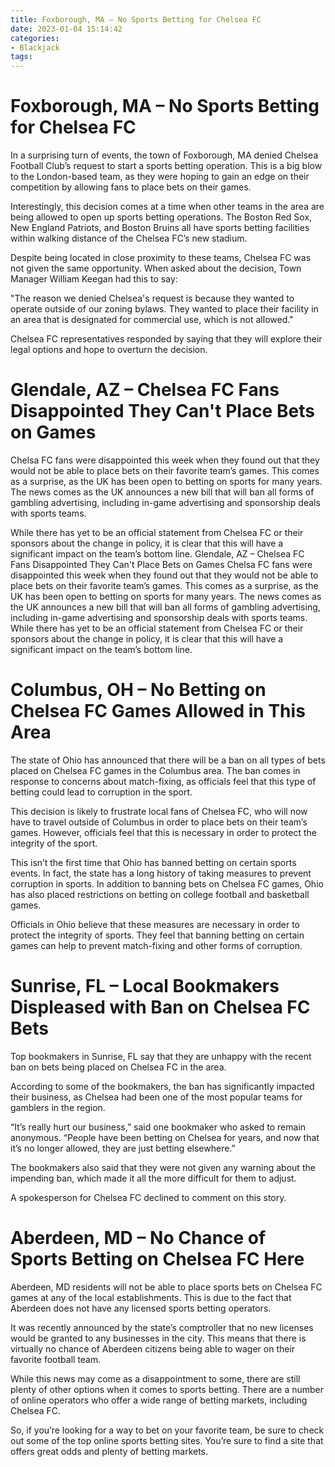 ```yaml
---
title: Foxborough, MA – No Sports Betting for Chelsea FC
date: 2023-01-04 15:14:42
categories:
- Blackjack
tags:
---
```



#  Foxborough, MA – No Sports Betting for Chelsea FC

In a surprising turn of events, the town of Foxborough, MA denied Chelsea Football Club’s request to start a sports betting operation. This is a big blow to the London-based team, as they were hoping to gain an edge on their competition by allowing fans to place bets on their games.

Interestingly, this decision comes at a time when other teams in the area are being allowed to open up sports betting operations. The Boston Red Sox, New England Patriots, and Boston Bruins all have sports betting facilities within walking distance of the Chelsea FC’s new stadium.

Despite being located in close proximity to these teams, Chelsea FC was not given the same opportunity. When asked about the decision, Town Manager William Keegan had this to say:

"The reason we denied Chelsea's request is because they wanted to operate outside of our zoning bylaws. They wanted to place their facility in an area that is designated for commercial use, which is not allowed."

Chelsea FC representatives responded by saying that they will explore their legal options and hope to overturn the decision.

#  Glendale, AZ – Chelsea FC Fans Disappointed They Can't Place Bets on Games

Chelsa FC fans were disappointed this week when they found out that they would not be able to place bets on their favorite team’s games. This comes as a surprise, as the UK has been open to betting on sports for many years. The news comes as the UK announces a new bill that will ban all forms of gambling advertising, including in-game advertising and sponsorship deals with sports teams.

While there has yet to be an official statement from Chelsea FC or their sponsors about the change in policy, it is clear that this will have a significant impact on the team’s bottom line. Glendale, AZ – Chelsea FC Fans Disappointed They Can't Place Bets on Games Chelsa FC fans were disappointed this week when they found out that they would not be able to place bets on their favorite team’s games. This comes as a surprise, as the UK has been open to betting on sports for many years. The news comes as the UK announces a new bill that will ban all forms of gambling advertising, including in-game advertising and sponsorship deals with sports teams. While there has yet to be an official statement from Chelsea FC or their sponsors about the change in policy, it is clear that this will have a significant impact on the team’s bottom line.

#  Columbus, OH – No Betting on Chelsea FC Games Allowed in This Area

The state of Ohio has announced that there will be a ban on all types of bets placed on Chelsea FC games in the Columbus area. The ban comes in response to concerns about match-fixing, as officials feel that this type of betting could lead to corruption in the sport.

This decision is likely to frustrate local fans of Chelsea FC, who will now have to travel outside of Columbus in order to place bets on their team’s games. However, officials feel that this is necessary in order to protect the integrity of the sport.

This isn’t the first time that Ohio has banned betting on certain sports events. In fact, the state has a long history of taking measures to prevent corruption in sports. In addition to banning bets on Chelsea FC games, Ohio has also placed restrictions on betting on college football and basketball games.

Officials in Ohio believe that these measures are necessary in order to protect the integrity of sports. They feel that banning betting on certain games can help to prevent match-fixing and other forms of corruption.

#  Sunrise, FL – Local Bookmakers Displeased with Ban on Chelsea FC Bets

Top bookmakers in Sunrise, FL say that they are unhappy with the recent ban on bets being placed on Chelsea FC in the area.

According to some of the bookmakers, the ban has significantly impacted their business, as Chelsea had been one of the most popular teams for gamblers in the region.

“It’s really hurt our business,” said one bookmaker who asked to remain anonymous. “People have been betting on Chelsea for years, and now that it’s no longer allowed, they are just betting elsewhere.”

The bookmakers also said that they were not given any warning about the impending ban, which made it all the more difficult for them to adjust.

A spokesperson for Chelsea FC declined to comment on this story.

#  Aberdeen, MD – No Chance of Sports Betting on Chelsea FC Here

Aberdeen, MD residents will not be able to place sports bets on Chelsea FC games at any of the local establishments. This is due to the fact that Aberdeen does not have any licensed sports betting operators.

It was recently announced by the state’s comptroller that no new licenses would be granted to any businesses in the city. This means that there is virtually no chance of Aberdeen citizens being able to wager on their favorite football team.

While this news may come as a disappointment to some, there are still plenty of other options when it comes to sports betting. There are a number of online operators who offer a wide range of betting markets, including Chelsea FC.

So, if you’re looking for a way to bet on your favorite team, be sure to check out some of the top online sports betting sites. You’re sure to find a site that offers great odds and plenty of betting markets.